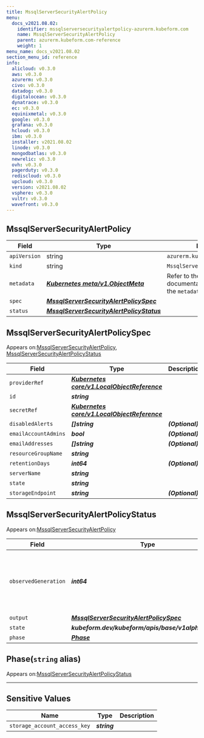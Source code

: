 ```yaml
---
title: MssqlServerSecurityAlertPolicy
menu:
  docs_v2021.08.02:
    identifier: mssqlserversecurityalertpolicy-azurerm.kubeform.com
    name: MssqlServerSecurityAlertPolicy
    parent: azurerm.kubeform.com-reference
    weight: 1
menu_name: docs_v2021.08.02
section_menu_id: reference
info:
  alicloud: v0.3.0
  aws: v0.3.0
  azurerm: v0.3.0
  civo: v0.3.0
  datadog: v0.3.0
  digitalocean: v0.3.0
  dynatrace: v0.3.0
  ec: v0.3.0
  equinixmetal: v0.3.0
  google: v0.3.0
  grafana: v0.3.0
  hcloud: v0.3.0
  ibm: v0.3.0
  installer: v2021.08.02
  linode: v0.3.0
  mongodbatlas: v0.3.0
  newrelic: v0.3.0
  ovh: v0.3.0
  pagerduty: v0.3.0
  rediscloud: v0.3.0
  upcloud: v0.3.0
  version: v2021.08.02
  vsphere: v0.3.0
  vultr: v0.3.0
  wavefront: v0.3.0
---
```


## MssqlServerSecurityAlertPolicy
| Field | Type | Description |
| ------ | ----- | ----------- |
| `apiVersion` | string | `azurerm.kubeform.com/v1alpha1` |
|    `kind` | string | `MssqlServerSecurityAlertPolicy` |
| `metadata` | ***[Kubernetes meta/v1.ObjectMeta](https://v1-18.docs.kubernetes.io/docs/reference/generated/kubernetes-api/v1.18/#objectmeta-v1-meta)***|Refer to the Kubernetes API documentation for the fields of the `metadata` field.|
| `spec` | ***[MssqlServerSecurityAlertPolicySpec](#mssqlserversecurityalertpolicyspec)***||
| `status` | ***[MssqlServerSecurityAlertPolicyStatus](#mssqlserversecurityalertpolicystatus)***||
## MssqlServerSecurityAlertPolicySpec

Appears on:[MssqlServerSecurityAlertPolicy](#mssqlserversecurityalertpolicy), [MssqlServerSecurityAlertPolicyStatus](#mssqlserversecurityalertpolicystatus)

| Field | Type | Description |
| ------ | ----- | ----------- |
| `providerRef` | ***[Kubernetes core/v1.LocalObjectReference](https://v1-18.docs.kubernetes.io/docs/reference/generated/kubernetes-api/v1.18/#localobjectreference-v1-core)***||
| `id` | ***string***||
| `secretRef` | ***[Kubernetes core/v1.LocalObjectReference](https://v1-18.docs.kubernetes.io/docs/reference/generated/kubernetes-api/v1.18/#localobjectreference-v1-core)***||
| `disabledAlerts` | ***[]string***| ***(Optional)*** |
| `emailAccountAdmins` | ***bool***| ***(Optional)*** |
| `emailAddresses` | ***[]string***| ***(Optional)*** |
| `resourceGroupName` | ***string***||
| `retentionDays` | ***int64***| ***(Optional)*** |
| `serverName` | ***string***||
| `state` | ***string***||
| `storageEndpoint` | ***string***| ***(Optional)*** |
## MssqlServerSecurityAlertPolicyStatus

Appears on:[MssqlServerSecurityAlertPolicy](#mssqlserversecurityalertpolicy)

| Field | Type | Description |
| ------ | ----- | ----------- |
| `observedGeneration` | ***int64***| ***(Optional)*** Resource generation, which is updated on mutation by the API Server.|
| `output` | ***[MssqlServerSecurityAlertPolicySpec](#mssqlserversecurityalertpolicyspec)***| ***(Optional)*** |
| `state` | ***kubeform.dev/kubeform/apis/base/v1alpha1.State***| ***(Optional)*** |
| `phase` | ***[Phase](#phase)***| ***(Optional)*** |
## Phase(`string` alias)

Appears on:[MssqlServerSecurityAlertPolicyStatus](#mssqlserversecurityalertpolicystatus)

---
## Sensitive Values
| Name | Type | Description |
|------|------|-------------|
| `storage_account_access_key` | ***string*** ||
